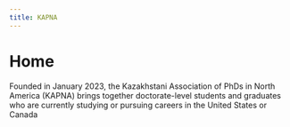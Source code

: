```yaml
---
title: KAPNA
---
```


# <i class="fas fa-flask"></i>Home


Founded in January 2023, the Kazakhstani Association of PhDs in North America (KAPNA) brings together doctorate-level students and graduates who are currently studying or pursuing careers in the United States or Canada 

